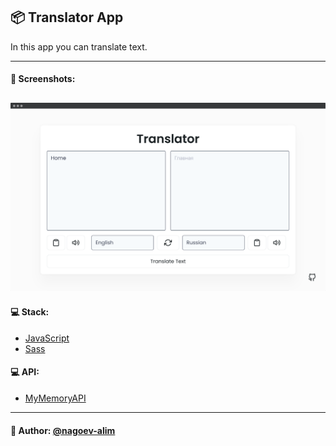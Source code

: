 ## 📦 Translator App

In this app you can translate text.

---
#### 🌄 Screenshots:
![App Screenshot](assets/images/preview.png)
-----

#### 💻 Stack:

- [JavaScript](https://learn.javascript.ru/)
- [Sass](https://sass-lang.com/)

#### 💻 API:

- [MyMemoryAPI](https://api.mymemory.translated.net/)

-----
#### 🙌 Author: [@nagoev-alim](https://github.com/nagoev-alim)
